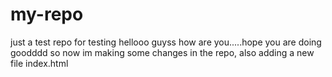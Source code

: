 # my-repo
just a test repo for testing
hellooo guyss how are you.....hope you are doing goodddd
so now im making some changes in the repo, also adding a new file index.html
